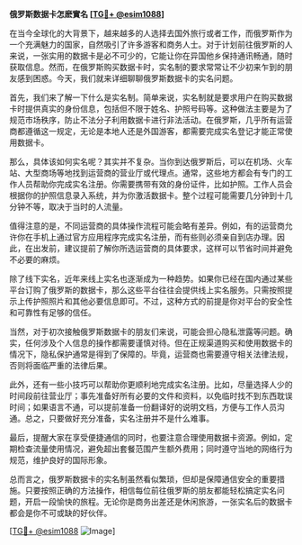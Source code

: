 **俄罗斯数据卡怎麽實名 [[TG💪+ @esim1088](https://t.me/s/esim1088)]**

在当今全球化的大背景下，越来越多的人选择去国外旅行或者工作，而俄罗斯作为一个充满魅力的国家，自然吸引了许多游客和商务人士。对于计划前往俄罗斯的人来说，一张实用的数据卡是必不可少的，它能让你在异国他乡保持通讯畅通，随时获取信息。然而，在俄罗斯购买数据卡时，实名制的要求常常让不少初来乍到的朋友感到困惑。今天，我们就来详细聊聊俄罗斯数据卡的实名问题。

首先，我们来了解一下什么是实名制。简单来说，实名制就是要求用户在购买数据卡时提供真实的身份信息，包括但不限于姓名、护照号码等。这种做法主要是为了规范市场秩序，防止不法分子利用数据卡进行非法活动。在俄罗斯，几乎所有运营商都遵循这一规定，无论是本地人还是外国游客，都需要完成实名登记才能正常使用数据卡。

那么，具体该如何实名呢？其实并不复杂。当你到达俄罗斯后，可以在机场、火车站、大型商场等地找到运营商的营业厅或代理点。通常，这些地方都会有专门的工作人员帮助你完成实名注册。你需要携带有效的身份证件，比如护照。工作人员会根据你的护照信息录入系统，并为你激活数据卡。整个过程可能需要几分钟到十几分钟不等，取决于当时的人流量。

值得注意的是，不同运营商的具体操作流程可能会略有差异。例如，有的运营商允许你在手机上通过官方应用程序完成实名注册，而有些则必须亲自到店办理。因此，在出发前，建议提前了解你所选运营商的具体要求，这样可以节省时间并避免不必要的麻烦。

除了线下实名，近年来线上实名也逐渐成为一种趋势。如果你已经在国内通过某些平台订购了俄罗斯的数据卡，那么这些平台往往会提供线上实名服务。只需按照提示上传护照照片和其他必要信息即可。不过，这种方式的前提是你对平台的安全性和可靠性有足够的信任。

当然，对于初次接触俄罗斯数据卡的朋友们来说，可能会担心隐私泄露等问题。确实，任何涉及个人信息的操作都需要谨慎对待。但在正规渠道购买和使用数据卡的情况下，隐私保护通常是得到了保障的。毕竟，运营商也需要遵守相关法律法规，否则将面临严重的法律后果。

此外，还有一些小技巧可以帮助你更顺利地完成实名注册。比如，尽量选择人少的时间段前往营业厅；事先准备好所有必要的文件和资料，以免临时找不到东西耽误时间；如果语言不通，可以提前准备一份翻译好的说明文档，方便与工作人员沟通。总之，只要做好充分准备，实名注册并不是什么难事。

最后，提醒大家在享受便捷通信的同时，也要注意合理使用数据卡资源。例如，定期检查流量使用情况，避免超出套餐范围产生额外费用；同时遵守当地的网络行为规范，维护良好的国际形象。

总而言之，俄罗斯数据卡的实名制虽然看似繁琐，但却是保障通信安全的重要措施。只要按照正确的方法操作，相信每位前往俄罗斯的朋友都能轻松搞定实名问题，开启一段愉快的旅程。无论你是商务出差还是休闲旅游，一张实名后的数据卡都会是你不可或缺的好伙伴。

[[TG💪+ @esim1088](https://t.me/s/esim1088) ![Image](https://i.postimg.cc/4NQfJmqS/Snipaste-2025-05-13-00-14-12.png)]